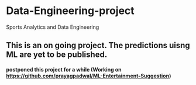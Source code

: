 # Data-Engineering-project
Sports Analytics and Data Engineering

## This is an on going project. The predictions uisng ML are yet to be published.
#### postponed this project for a while (Working on https://github.com/prayagpadwal/ML-Entertainment-Suggestion)
